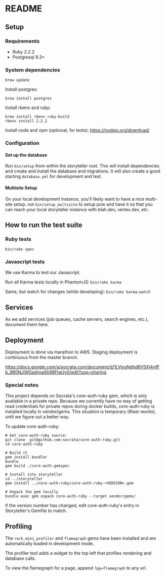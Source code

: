 # README

## Setup

### Requirements
* Ruby 2.2.2
* Postgresql 9.3+

### System dependencies

```
brew update
```

Install postgres:

```
brew install postgres
```

Install rbenv and ruby:

```
brew install rbenv ruby-build
rbenv install 2.2.2
```

Install node and npm (optional, for tests): https://nodejs.org/download/

### Configuration

#### Set up the database

Run `bin/setup` from within the storyteller root. This will install
dependencies and create and install the database and migrations. It will also
create a good starting `database.yml` for development and test.

#### Multisite Setup

On your local development instance, you'll likely want to have a nice multi-site
setup. run `bin/setup_multisite` to setup pow and have it so that you can reach
your local storyteller instance with blah.dev, vertex.dev, etc.

## How to run the test suite

### Ruby tests
`bin/rake spec`

### Javascript tests

We use Karma to test our Javascript.

Run all Karma tests locally in PhantomJS:
`bin/rake karma`

Same, but watch for changes (while developing):
`bin/rake karma:watch`

## Services

As we add services (job queues, cache servers, search engines, etc.), document them here.

## Deployment

Deployment is done via marathon to AWS. Staging deployment is continuous from
the master branch.

https://docs.google.com/a/socrata.com/document/d/1LVjxsNdhd6V5XI4nfFb_9B0NJjWSadimaSh98FtaUy0/edit?usp=sharing

### Special notes

This project depends on Socrata's core-auth-ruby gem, which is only available
in a private repo. Because we currently have no way of getting read credentials
for private repos during docker builds, core-auth-ruby is installed locally in
vendor/gems. This situation is temporary (#last-words), until we figure out a
better way.

To update core-auth-ruby:
```
# Get core-auth-ruby source:
git clone  git@github.com:socrata/core-auth-ruby.git
cd core-auth-ruby

# Build it
gem install bundler
bundle
gem build ./core-auth.gemspec

# Install into storyteller
cd ../storyteller
gem install ../core-auth-ruby/core-auth-ruby-<VERSION>.gem

# Unpack the gem locally
bundle exec gem unpack core-auth-ruby --target vendor/gems/
```

If the version number has changed, edit core-auth-ruby's entry in Storyteller's
Gemfile to match.

## Profiling

The `rack_mini_profiler` and `flamegraph` gems have been installed and are automatically
loaded in development mode.

The profiler tool adds a widget to the top left that profiles rendering and database calls.

To view the flamegraph for a page, append `?pp=flamegraph` to any url.
